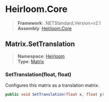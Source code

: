 # Heirloom.Core

> **Framework**: .NETStandard,Version=v2.1  
> **Assembly**: [Heirloom.Core][0]  

## Matrix.SetTranslation

> **Namespace**: [Heirloom][0]  
> **Type**: [Matrix][1]  

### SetTranslation(float, float)

Configures this matrix as a translation matrix.

```cs
public void SetTranslation(float x, float y)
```

[0]: ../Heirloom.Core.md
[1]: Heirloom.Matrix.md

